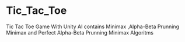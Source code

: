 # Tic_Tac_Toe
Tic Tac Toe Game With Unity 
AI contains Minimax ,Alpha-Beta Prunning Minimax and Perfect Alpha-Beta Prunning Minimax Algoritms



